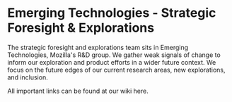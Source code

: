 # Emerging Technologies - Strategic Foresight & Explorations

The strategic foresight and explorations team sits in Emerging Technologies, Mozilla's R&D group. We gather weak signals of change to inform our exploration and product efforts in a wider future context. We focus on the future edges of our current research areas, new explorations, and inclusion. 

All important links can be found at our wiki here.
